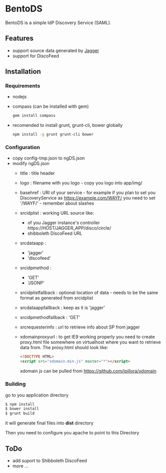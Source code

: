 # BentoDS
BentoDS is a simple IdP Discovery Service (SAML).
## Features
* support source data generated by [Jagger](https://github.com/Edugate/Jagger)
* support for DiscoFeed

## Installation

### Requirements
   * nodejs
   * compass (can be installed with gem)
   
     ```bash
     gem install compass
     ```
     
   * recomended to install grunt, grunt-cli, bower globally
     ```bash
     npm install -g grunt grunt-cli bower
     ```
     
### Configuration
   * copy config-tmp.json to ngDS.json
   * modify ngDS.json
     * title : title header
     * logo : filename with you logo - copy you logo into app/img/
     * basehref : URI of your service - for example if you plan to set you DiscoveryService as https://example.com/WAYF/ 
       you need to set '/WAYF/' - remember about slashes
     * srcidplist : working URL source like:
        * of you Jagger instance's controller https://HOST/JAGGER_APP/disco/circle/
        * shibboleth DiscoFeed URL
     * srcdataapp :
        * 'jagger'
        * 'discofeed'
     * srcidpmethod :
        * 'GET'
        * 'JSONP'
     * srcidplistfallback : optional location of data - needs to be the same format as generated from srcidplist
     * srcdataappfallback : keep as it is 'jagger'
     * srcidpmethodfallback : 'GET'
     * srcrequesterinfo : url to retrieve info about SP from jagger
     * xdomainproxyurl : to get IE9 working properly you need to create proxy.html file somewhere on virtualhost where you want
       to retrieve data from. The proxy.html should look like:

       ```html
       <!DOCTYPE HTML>
       <script src="xdomain.min.js" master="*"></script>
       ```
       xdomain js can be pulled from https://github.com/jpillora/xdomain
       
### Building
  go to you application directory
  ```bash
  $ npm install
  $ bower install
  $ grunt build
  ```
  it will generate final files into **dist** directory

  Then you need to configure you apache to point to this Directory
  
## ToDo
 * add suport to Shibboleth DiscoFeed
 * more ...

